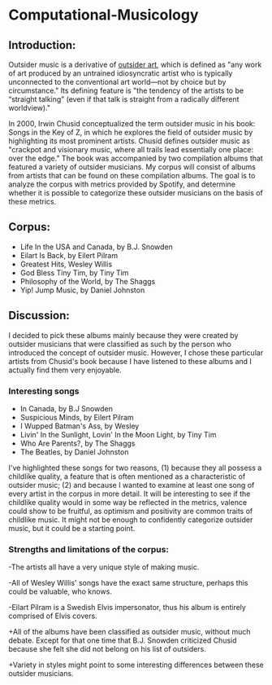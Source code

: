 # Computational-Musicology

## Introduction:
 Outsider music is a derivative of <a href="https://www.britannica.com/art/outsider-art">outsider art</a>, which is defined as "any work of art produced by an untrained idiosyncratic artist who is typically unconnected to the conventional art world—not by choice but by circumstance." Its defining feature is "the tendency of the artists to be “straight talking” (even if that talk is straight from a radically different worldview)." 

In 2000, Irwin Chusid conceptualized the term outsider music in his book: Songs in the Key of Z, in which he explores the field of outsider music by highlighting its most prominent artists. Chusid defines outsider music as "crackpot and visionary music, where all trails lead essentially one place: over the edge." The book was accompanied by two compilation albums that featured a variety of outsider musicians. My corpus will consist of albums from artists that can be found on these compilation albums. The goal is to analyze the corpus with metrics provided by Spotify, and determine whether it is possible to categorize these outsider musicians on the basis of these metrics.

## Corpus:
 -  Life In the USA and Canada, by B.J. Snowden
 -  Eilart Is Back, by Eilert Pilram
 -  Greatest Hits, Wesley Willis
 -  God Bless Tiny Tim, by Tiny Tim
 -  Philosophy of the World, by The Shaggs
 -  Yip! Jump Music, by Daniel Johnston
 
 
## Discussion:
I decided to pick these albums mainly because they were created by outsider musicians that were classified as such by the person who introduced the concept of outsider music. However, I chose these particular artists from Chusid's book because I have listened to these albums and I actually find them very enjoyable.   

### Interesting songs
- In Canada, by B.J Snowden
- Suspicious Minds, by Eilert Pilram
- I Wupped Batman's Ass, by Wesley
- Livin' In the Sunlight, Lovin' In the Moon Light, by Tiny Tim
- Who Are Parents?, by The Shaggs 
- The Beatles, by Daniel Johnston

I've highlighted these songs for two reasons, (1) because they all possess a childlike quality, a feature that is often mentioned as a characteristic of outsider music; (2) and because I wanted to examine at least one song of every artist in the corpus in more detail. It will be interesting to see if the childlike quality would in some way be reflected in the metrics, valence could show to be fruitful, as optimism and positivity are common traits of childlike music. It might not be enough to confidently categorize outsider music, but it could be a starting point.
 
### Strengths and limitations of the corpus:
-The artists all have a very unique style of making music.

-All of Wesley Willis' songs have the exact same structure, perhaps this could be valuable, who knows. 

-Eilart Pilram is a Swedish Elvis impersonator, thus his album is entirely comprised of Elvis covers.

+All of the albums have been classified as outsider music, without much debate. Except for that one time that B.J. Snowden criticized Chusid because she felt she did not belong on his list of outsiders.

+Variety in styles might point to some interesting differences between these outsider musicians.
 
